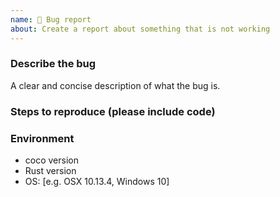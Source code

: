 ```yaml
---
name: 🐞 Bug report
about: Create a report about something that is not working
---
```



### Describe the bug
A clear and concise description of what the bug is.

### Steps to reproduce (please include code)


### Environment
- coco version
- Rust version
- OS: [e.g. OSX 10.13.4, Windows 10]
